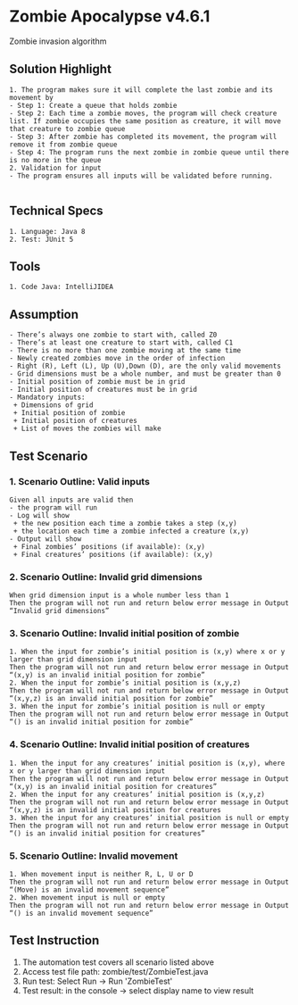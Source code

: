 # Zombie Apocalypse v4.6.1
Zombie invasion algorithm

## Solution Highlight
```
1. The program makes sure it will complete the last zombie and its movement by
- Step 1: Create a queue that holds zombie
- Step 2: Each time a zombie moves, the program will check creature list. If zombie occupies the same position as creature, it will move that creature to zombie queue 
- Step 3: After zombie has completed its movement, the program will remove it from zombie queue 
- Step 4: The program runs the next zombie in zombie queue until there is no more in the queue
2. Validation for input
- The program ensures all inputs will be validated before running.
 
```

## Technical Specs
```
1. Language: Java 8
2. Test: JUnit 5 
```

## Tools
```
1. Code Java: IntelliJIDEA
```

## Assumption
```
- There’s always one zombie to start with, called Z0 
- There’s at least one creature to start with, called C1 
- There is no more than one zombie moving at the same time
- Newly created zombies move in the order of infection 
- Right (R), Left (L), Up (U),Down (D), are the only valid movements   
- Grid dimensions must be a whole number, and must be greater than 0 
- Initial position of zombie must be in grid 
- Initial position of creatures must be in grid
- Mandatory inputs: 
 + Dimensions of grid
 + Initial position of zombie
 + Initial position of creatures
 + List of moves the zombies will make 
```

## Test Scenario
### 1. Scenario Outline: Valid inputs 
```
Given all inputs are valid then 
- the program will run 
- Log will show 
 + the new position each time a zombie takes a step (x,y)
 + the location each time a zombie infected a creature (x,y)
- Output will show 
 + Final zombies’ positions (if available): (x,y)
 + Final creatures’ positions (if available): (x,y) 
```
### 2. Scenario Outline: Invalid grid dimensions
```
When grid dimension input is a whole number less than 1
Then the program will not run and return below error message in Output 
“Invalid grid dimensions” 
```
### 3. Scenario Outline: Invalid initial position of zombie
```
1. When the input for zombie’s initial position is (x,y) where x or y larger than grid dimension input 
Then the program will not run and return below error message in Output 
“(x,y) is an invalid initial position for zombie” 
2. When the input for zombie’s initial position is (x,y,z)
Then the program will not run and return below error message in Output 
“(x,y,z) is an invalid initial position for zombie” 
3. When the input for zombie’s initial position is null or empty 
Then the program will not run and return below error message in Output 
“() is an invalid initial position for zombie” 
```
### 4. Scenario Outline: Invalid initial position of creatures
```
1. When the input for any creatures’ initial position is (x,y), where x or y larger than grid dimension input 
Then the program will not run and return below error message in Output 
“(x,y) is an invalid initial position for creatures” 
2. When the input for any creatures’ initial position is (x,y,z)
Then the program will not run and return below error message in Output 
“(x,y,z) is an invalid initial position for creatures 
3. When the input for any creatures’ initial position is null or empty 
Then the program will not run and return below error message in Output 
“() is an invalid initial position for creatures” 
```
### 5. Scenario Outline: Invalid movement 
```
1. When movement input is neither R, L, U or D
Then the program will not run and return below error message in Output 
“(Move) is an invalid movement sequence”
2. When movement input is null or empty
Then the program will not run and return below error message in Output 
“() is an invalid movement sequence”
```

## Test Instruction
1. The automation test covers all scenario listed above
2. Access test file path: zombie/test/ZombieTest.java
3. Run test: Select Run -> Run 'ZombieTest'
4. Test result: in the console -> select display name to view result
